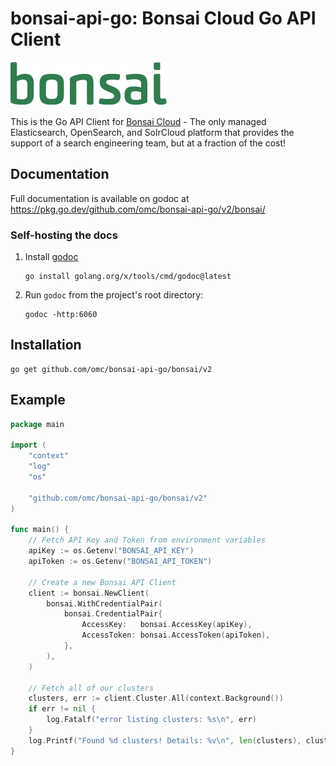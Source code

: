 # bonsai-api-go: Bonsai Cloud Go API Client

![Bonsai | Fully Managed Elasticsearch & OpenSearch](doc/assets/bonsai.png)

This is the Go API Client for [Bonsai Cloud](https://bonsai.io/) - The only 
managed Elasticsearch, OpenSearch, and SolrCloud platform that provides the 
support of a search engineering team, but at a fraction of the cost!

## Documentation

Full documentation is available on godoc at https://pkg.go.dev/github.com/omc/bonsai-api-go/v2/bonsai/

### Self-hosting the docs

1. Install [godoc](https://pkg.go.dev/golang.org/x/tools/cmd/godoc)
   ```shell
   go install golang.org/x/tools/cmd/godoc@latest
   ```
2. Run `godoc` from the project's root directory:
   ```shell
   godoc -http:6060
   ```

## Installation

```shell
go get github.com/omc/bonsai-api-go/bonsai/v2
```

## Example

```go
package main

import (
	"context"
	"log"
	"os"

	"github.com/omc/bonsai-api-go/bonsai/v2"
)

func main() {
	// Fetch API Key and Token from environment variables
	apiKey := os.Getenv("BONSAI_API_KEY")
	apiToken := os.Getenv("BONSAI_API_TOKEN")

	// Create a new Bonsai API Client
	client := bonsai.NewClient(
		bonsai.WithCredentialPair(
			bonsai.CredentialPair{
				AccessKey:   bonsai.AccessKey(apiKey),
				AccessToken: bonsai.AccessToken(apiToken),
			},
		),
	)

	// Fetch all of our clusters
	clusters, err := client.Cluster.All(context.Background())
	if err != nil {
		log.Fatalf("error listing clusters: %s\n", err)
	}
	log.Printf("Found %d clusters! Details: %v\n", len(clusters), clusters)
}
```
